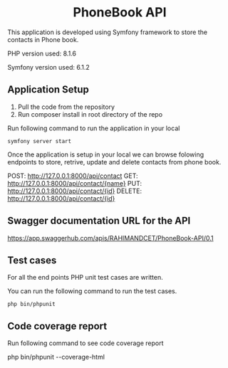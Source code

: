 <h1 align="center">PhoneBook API</h1>

This application is developed using Symfony framework to store the contacts in Phone book.

<p>PHP version used: 8.1.6</p>
<p>Symfony version used: 6.1.2</p>

## Application Setup

1. Pull the code from the repository
2. Run composer install in root directory of the repo

Run following command to run the application in your local

    symfony server start

Once the application is setup in your local we can browse folowing endpoints to store, retrive, update and delete contacts from phone book.

POST: http://127.0.0.1:8000/api/contact
GET: http://127.0.0.1:8000/api/contact/{name}
PUT: http://127.0.0.1:8000/api/contact/{id}
DELETE: http://127.0.0.1:8000/api/contact/{id}

## Swagger documentation URL for the API

https://app.swaggerhub.com/apis/RAHIMANDCET/PhoneBook-API/0.1

## Test cases

For all the end points PHP unit test cases are written.

You can run the following command to run the test cases.

    php bin/phpunit
    
## Code coverage report

Run following command to see code coverage report

php bin/phpunit --coverage-html <directory>
